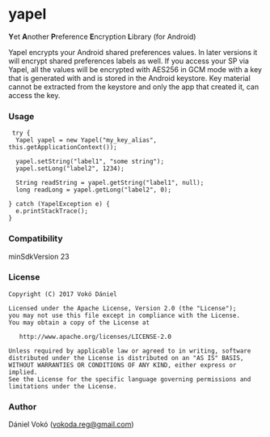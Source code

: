 # yapel
**Y**et **A**nother **P**reference **E**ncryption **L**ibrary (for Android)

Yapel encrypts your Android shared preferences values. In later versions it will encrypt shared preferences labels as well.
If you access your SP via Yapel, all the values will be encrypted with AES256 in GCM mode with a key that is generated with and is stored in the Android keystore. Key material cannot be extracted from the keystore and only the app that created it, can access the key.



### Usage

```
 try {
  Yapel yapel = new Yapel("my_key_alias", this.getApplicationContext());
            
  yapel.setString("label1", "some string");
  yapel.setLong("label2", 1234);
            
  String readString = yapel.getString("label1", null);
  long readLong = yapel.getLong("label2", 0);
  
} catch (YapelException e) {
  e.printStackTrace();
}
```

### Compatibility

 minSdkVersion 23


### License


```
Copyright (C) 2017 Vokó Dániel

Licensed under the Apache License, Version 2.0 (the "License");
you may not use this file except in compliance with the License.
You may obtain a copy of the License at

   http://www.apache.org/licenses/LICENSE-2.0

Unless required by applicable law or agreed to in writing, software
distributed under the License is distributed on an "AS IS" BASIS,
WITHOUT WARRANTIES OR CONDITIONS OF ANY KIND, either express or implied.
See the License for the specific language governing permissions and
limitations under the License.
```

### Author

Dániel Vokó (vokoda.reg@gmail.com)


